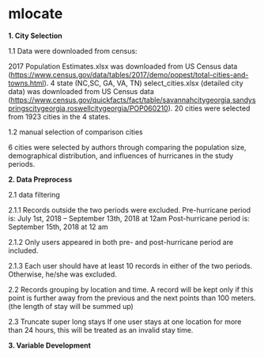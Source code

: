 # mlocate

**1. City Selection**

1.1 Data were downloaded from census:

2017 Population Estimates.xlsx was downloaded from US Census data (https://www.census.gov/data/tables/2017/demo/popest/total-cities-and-towns.html). 
4 state (NC,SC, GA, VA, TN) select_cities.xlsx (detailed city data) was downloaded from US Census data (https://www.census.gov/quickfacts/fact/table/savannahcitygeorgia,sandyspringscitygeorgia,roswellcitygeorgia/POP060210). 
20 cities were selected from 1923 cities in the 4 states.

1.2 manual selection of comparison cities

6 cities were selected by authors through comparing the population size, demographical distribution, and influences of hurricanes in the study periods.

**2. Data Preprocess**


2.1 data filtering

2.1.1 Records outside the two periods were excluded. 
Pre-hurricane period is: July 1st, 2018 – September 13th, 2018 at 12am
Post-hurricane period is: September 15th, 2018 at 12 am

2.1.2 Only users appeared in both pre- and post-hurricane period are included.

2.1.3 Each user should have at least 10 records in either of the two periods. Otherwise, he/she was excluded. 

2.2 Records grouping by location and time. 
A record will be kept only if this point is further away from the previous and the next points than 100 meters. (the length of stay will be summed up)

2.3 Truncate super long stays
If one user stays at one location for more than 24 hours, this will be treated as an invalid stay time. 



**3. Variable Development**


